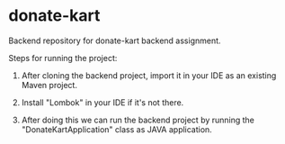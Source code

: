 # donate-kart

Backend repository for donate-kart backend assignment.


Steps for running the project:


1) After cloning the backend project, import it in your IDE as an existing Maven project.

2) Install "Lombok" in your IDE if it's not there.  

3) After doing this we can run the backend project by running the "DonateKartApplication" class as JAVA application.
